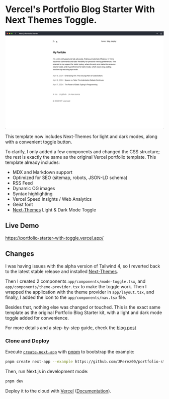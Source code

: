 # Vercel's Portfolio Blog Starter With Next Themes Toggle.

![Image](/public/images/toggle-action.gif)

This template now includes Next-Themes for light and dark modes, along with a convenient toggle button.

To clarify, I only added a few components and changed the CSS structure; the rest is exactly the same as the original Vercel portfolio template. This template already includes:

- MDX and Markdown support
- Optimized for SEO (sitemap, robots, JSON-LD schema)
- RSS Feed
- Dynamic OG images
- Syntax highlighting
- Vercel Speed Insights / Web Analytics
- Geist font
- [Next-Themes](https://github.com/pacocoursey/next-themes) Light & Dark Mode Toggle

## Live Demo

https://portfolio-starter-with-toggle.vercel.app/

## Changes

I was having issues with the alpha version of Tailwind 4, so I reverted back to the latest stable release and installed [Next-Themes](https://github.com/pacocoursey/next-themes).

Then I created 2 components `app/components/mode-toggle.tsx`, and `app/components/theme-provider.tsx` to make the toggle work. Then I wrapped the application with the theme provider in `app/layout.tsx`, and finally, I added the icon to the `app/components/nav.tsx` file.

Besides that, nothing else was changed or touched. This is the exact same template as the original Portfolio Blog Starter kit, with a light and dark mode toggle added for convenience.

For more details and a step-by-step guide, check the [blog post](https://www.jorge-perez.dev/blog/vercel-template-with-toggle)

### Clone and Deploy

Execute [`create-next-app`](https://github.com/vercel/next.js/tree/canary/packages/create-next-app) with [pnpm](https://pnpm.io/installation) to bootstrap the example:

```bash
pnpm create next-app --example https://github.com/JPerez00/portfolio-starter-with-toggle/tree/main your-project-name-here

```

Then, run Next.js in development mode:

```bash
pnpm dev
```

Deploy it to the cloud with [Vercel](https://vercel.com/templates) ([Documentation](https://nextjs.org/docs/app/building-your-application/deploying)).
